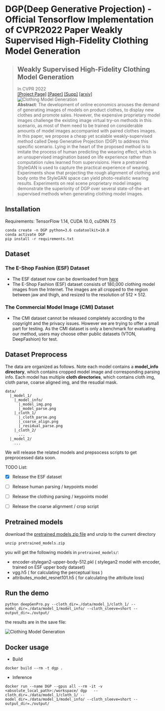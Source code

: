 # DGP(Deep Generative Projection) - Official Tensorflow Implementation of CVPR2022 Paper Weakly Supervised High-Fidelity Clothing Model Generation

> ## Weakly Supervised High-Fidelity Clothing Model Generation
> In CVPR 2022<br>
> [[Project Page]](https://ruilifeng.github.io/Deep-Generative-Projection/)  [[Paper]](https://openaccess.thecvf.com/content/CVPR2022/papers/Feng_Weakly_Supervised_High-Fidelity_Clothing_Model_Generation_CVPR_2022_paper.pdf)  [[Supp]](https://openaccess.thecvf.com/content/CVPR2022/supplemental/Feng_Weakly_Supervised_High-Fidelity_CVPR_2022_supplemental.pdf)  [[arxiv]](https://arxiv.org/pdf/2112.07200.pdf)<br>
>![Clothing Model Generation](imgs/figure1.png "Clothing Model Generation")<br>
> **Abstract**: The development of online economics arouses the demand of generating images of models on product clothes, to display new clothes and promote sales. However, the expensive  proprietary model images challenge the existing image virtual try-on methods in this scenario, as most of them need to be trained on considerable amounts of model images accompanied with paired clothes images. In this paper, we propose a cheap yet scalable weakly-supervised method called Deep Generative Projection (DGP) to address this specific scenario. Lying in the heart of the proposed method is to imitate the process of human predicting the wearing effect, which is an unsupervised imagination based on life experience rather than computation rules learned from supervisions. Here a pretrained StyleGAN is used to capture the practical experience of wearing. Experiments show that projecting the rough alignment of clothing and body onto the StyleGAN space can yield photo-realistic wearing results. Experiments on real scene proprietary model images demonstrate the superiority of DGP over several state-of-the-art supervised methods when generating clothing model images.

## Installation
Requirements: TensorFlow 1.14, CUDA 10.0, cuDNN 7.5
```
conda create -n DGP python=3.6 cudatoolkit=10.0
conda activate DGP
pip install -r requirements.txt
```

## Dataset
### The E-Shop Fashion (ESF) Dataset
- The ESF dataset now can be downloaded from [here](https://mailustceducn-my.sharepoint.com/:f:/g/personal/frl1996_mail_ustc_edu_cn/EpNhuXT-hS5FstHNlv3TeJQBeJYzG0hKkPUgeZ-IO9-zww?e=DBYohK)
- The E-Shop Fashion (ESF) dataset consists of 180,000 clothing model images from the Internet. The images are all cropped to the region between jaw and thigh, and resized to the resolution of 512 × 512. 

### The Commercial Model Image (CMI) Dataset
- The CMI dataset cannot be released completely according to the copyright and the privacy issues. However we are trying to offer a small part for testing. As the CMI dataset is only a benchmark for evaluating our method, users may choose other public datasets (VTON, DeepFashion) for test.

## Dataset Preprocess
The data are organized as follows. Note each model contains a **model_info directory**, which contains cropped model image and corresponding parsing info. Each model has multiple **cloth directories**, which contains cloth img, cloth parse, coarse aligned img, and the resudial mask.

```
data/
  |_model_1/
    |_model_info/
      |_model_img.png
      |_model_parse.png
    |_cloth_1/
      |_cloth_parse.png
      |_coarse_align.png
      |_residual_parse.png
    |_cloth_2/
      ...
  |_model_2/
    ...
```

We will release the related models and prepsocess scripts to get preprocessed data soon.

TODO List: 
- [x] Release the ESF dataset
- [ ] Release human parsing / keypoints model
- [ ] Release the clothing parsing / keypoints model
- [ ] Release the coarse alignment / crop script


## Pretrained models
download the [pretrained models zip file](https://mailustceducn-my.sharepoint.com/:u:/g/personal/frl1996_mail_ustc_edu_cn/ESTZWdXXiaxJuvr7ihrDRGQBbMYNhNkMI2R9nmqBk99HQg?e=ToSae6) and unzip to the current directory

```
unzip pretrained_models.zip
```

you will get the following models in `pretrained_models/`:
- encoder-stylegan2-upper-body-512.pkl ( stylegan2 model with encoder, trained on ESF upper body dataset)
- vgg.h5 ( for calculating the perceptual loss )
- attributes_model_resnet101.h5 ( for calculating the attribute loss)


## Run the demo
```
python deepGenPro.py --cloth_dir=./data/model_1/cloth_1/ --model_dir=./data/model_1/model_info/ --cloth_sleeve=short --output_dir=./output/
```

the results are in the save file:

![Clothing Model Generation](imgs/show_case.png "Clothing Model Generation")<br>


## Docker usage

  - Build
  ```
  docker build --rm -t dgp .
  ```
  
  - Inference
  ```
  docker run --name DGP --gpus all --rm -it -v <absolute_local_path>:/workspace/ dgp   --cloth_dir=./data/model_1/cloth_1/ --model_dir=./data/model_1/model_info/ --cloth_sleeve=short --output_dir=./output/
  ```
